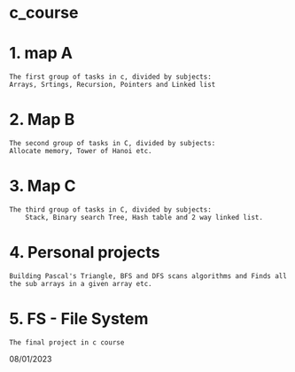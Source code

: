 # c_course

# 1. map A
	The first group of tasks in c, divided by subjects:
	Arrays, Srtings, Recursion, Pointers and Linked list

# 2. Map B
	The second group of tasks in C, divided by subjects:
	Allocate memory, Tower of Hanoi etc.

# 3. Map C
	The third group of tasks in C, divided by subjects:
		Stack, Binary search Tree, Hash table and 2 way linked list.

# 4. Personal projects
	Building Pascal's Triangle, BFS and DFS scans algorithms and Finds all the sub arrays in a given array etc.

# 5. FS - File System
	The final project in c course


08/01/2023